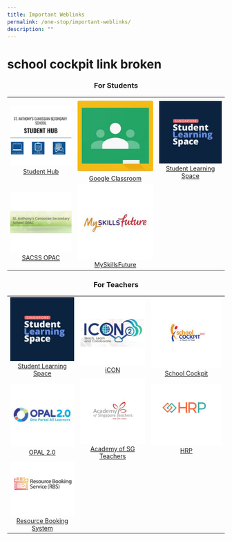 ```yaml
---
title: Important Weblinks
permalink: /one-stop/important-weblinks/
description: ""
---
```

# school cockpit link broken

### <center>For Students</center>

|   |   |   |
|:---:|:---:|:---:|
| ![](/images/One%20stop/SACSS-Student-Hub.jpg) <a href="https://sites.google.com/moe.edu.sg/sacssstudenthub" target="_blank">Student Hub</a> | ![](/images/One%20stop/Google-Classroom-1.jpg) <a href="https://classroom.google.com/u/0/h" target="_blank">Google Classroom</a> | ![](/images/One%20stop/SLS.jpg) <a href="https://vle.learning.moe.edu.sg/login" target="_blank">Student Learning Space</a> |
| ![](/images/One%20stop/SACSS-OPAC.jpg) <a href="https://schoolibrary.moe.edu.sg/stanthonyscanossiansec/cgi-bin/spydus.exe/MSGTRN/WPAC/HOME" target="_blank">SACSS OPAC</a> | ![](/images/One%20stop/MySkillsFuture.jpg) <a href="https://www.myskillsfuture.gov.sg/content/student/en/secondary.html" target="_blank">MySkillsFuture</a> |   |

### <center>For Teachers</center>

|   |   |   |
|:---:|:---:|:---:|
| ![](/images/One%20stop/SLS.jpg) <a href="https://vle.learning.moe.edu.sg/login" target="_blank">Student Learning Space</a> |  ![](/images/One%20stop/ICON-Email.jpg) <a href="https://icon.moe.edu.sg/" target="_blank">iCON</a> |![](/images/One%20stop/School-Cockpit.jpg) <a href="https://schoolcockpit.moe.gov.sg/" target="_blank">School Cockpit</a>   |
| ![](/images/One%20stop/OPAL-20.jpg)<a href="https://idm.opal2.moe.edu.sg/Account/Login?returnurl=%2F" target="_blank">OPAL 2.0</a>   | ![](/images/One%20stop/Academy-Of-SG-Teachers-1.jpg) <a href="https://academyofsingaporeteachers.moe.edu.sg/" target="_blank">Academy of SG Teachers</a>   | ![](/images/One%20stop/Picture1.jpg) <a href="https://www.hrp.gov.sg/hrp/#/" target="_blank">HRP</a> |
|  ![](/images/One%20stop/RBS.jpg)<a href="https://rbs.avero-tech.com/login.html" >Resource Booking System</a> |   |   |